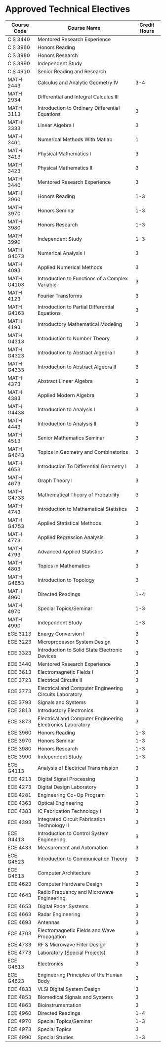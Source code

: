 # Approved Technical Electives 

| Course Code | Course Name                                       | Credit Hours |
|------------|---------------------------------------------------|--------------|
| C S 3440   | Mentored Research Experience                       |              |
| C S 3960   | Honors Reading                                    |              |
| C S 3980   | Honors Research                                   |              |
| C S 3990   | Independent Study                                 |              |
| C S 4910   | Senior Reading and Research                       |              |
| MATH 2443  | Calculus and Analytic Geometry IV                 | 3-4          |
| MATH 2934  | Differential and Integral Calculus III            |              |
| MATH 3113  | Introduction to Ordinary Differential Equations  | 3            |
| MATH 3333  | Linear Algebra I                                  | 3            |
| MATH 3401  | Numerical Methods With Matlab                     | 1            |
| MATH 3413  | Physical Mathematics I                            | 3            |
| MATH 3423  | Physical Mathematics II                           | 3            |
| MATH 3440  | Mentored Research Experience                       | 3            |
| MATH 3960  | Honors Reading                                    | 1-3          |
| MATH 3970  | Honors Seminar                                    | 1-3          |
| MATH 3980  | Honors Research                                   | 1-3          |
| MATH 3990  | Independent Study                                 | 1-3          |
| MATH G4073 | Numerical Analysis I                              | 3            |
| MATH 4093  | Applied Numerical Methods                         | 3            |
| MATH G4103 | Introduction to Functions of a Complex Variable   | 3            |
| MATH 4123  | Fourier Transforms                                | 3            |
| MATH G4163 | Introduction to Partial Differential Equations    | 3            |
| MATH 4193  | Introductory Mathematical Modeling                | 3            |
| MATH G4313 | Introduction to Number Theory                     | 3            |
| MATH G4323 | Introduction to Abstract Algebra I                | 3            |
| MATH G4333 | Introduction to Abstract Algebra II               | 3            |
| MATH 4373  | Abstract Linear Algebra                           | 3            |
| MATH 4383  | Applied Modern Algebra                            | 3            |
| MATH G4433 | Introduction to Analysis I                        | 3            |
| MATH 4443  | Introduction to Analysis II                       | 3            |
| MATH 4513  | Senior Mathematics Seminar                        | 3            |
| MATH G4643 | Topics in Geometry and Combinatorics              | 3            |
| MATH 4653  | Introduction To Differential Geometry I           | 3            |
| MATH 4673  | Graph Theory I                                    | 3            |
| MATH G4733 | Mathematical Theory of Probability                 | 3            |
| MATH 4743  | Introduction to Mathematical Statistics            | 3            |
| MATH G4753 | Applied Statistical Methods                       | 3            |
| MATH 4773  | Applied Regression Analysis                       | 3            |
| MATH 4793  | Advanced Applied Statistics                        | 3            |
| MATH 4803  | Topics in Mathematics                             | 3            |
| MATH G4853 | Introduction to Topology                          | 3            |
| MATH 4960  | Directed Readings                                 | 1-4          |
| MATH 4970  | Special Topics/Seminar                            | 1-3          |
| MATH 4990  | Independent Study                                 | 1-3          |
| ECE 3113   | Energy Conversion I                        | 3            |
| ECE 3223   | Microprocessor System Design               | 3            |
| ECE 3323   | Introduction to Solid State Electronic Devices | 3            |
| ECE 3440   | Mentored Research Experience                | 3            |
| ECE 3613   | Electromagnetic Fields I                   | 3            |
| ECE 3723   | Electrical Circuits II                      | 3            |
| ECE 3773   | Electrical and Computer Engineering Circuits Laboratory | 3            |
| ECE 3793   | Signals and Systems                        | 3            |
| ECE 3813   | Introductory Electronics                    | 3            |
| ECE 3873   | Electrical and Computer Engineering Electronics Laboratory | 3            |
| ECE 3960   | Honors Reading                             | 1-3          |
| ECE 3970   | Honors Seminar                             | 1-3          |
| ECE 3980   | Honors Research                            | 1-3          |
| ECE 3990   | Independent Study                          | 1-3          |
| ECE G4113  | Analysis of Electrical Transmission         | 3            |
| ECE 4213   | Digital Signal Processing                   | 3            |
| ECE 4273   | Digital Design Laboratory                  | 3            |
| ECE 4281   | Engineering Co-Op Program                  | 1            |
| ECE 4363   | Optical Engineering                        | 3            |
| ECE 4383   | IC Fabrication Technology I                | 3            |
| ECE 4393   | Integrated Circuit Fabrication Technology II | 3            |
| ECE G4413  | Introduction to Control System Engineering | 3            |
| ECE 4433   | Measurement and Automation                  | 3            |
| ECE G4523  | Introduction to Communication Theory        | 3            |
| ECE G4613  | Computer Architecture                        | 3            |
| ECE 4623   | Computer Hardware Design                    | 3            |
| ECE 4643   | Radio Frequency and Microwave Engineering   | 3            |
| ECE 4653   | Digital Radar Systems                       | 3            |
| ECE 4663   | Radar Engineering                            | 3            |
| ECE 4693   | Antennas                                     | 3            |
| ECE 4703   | Electromagnetic Fields and Wave Propagation | 3            |
| ECE 4733   | RF & Microwave Filter Design                 | 3            |
| ECE 4773   | Laboratory (Special Projects)                | 3            |
| ECE G4813  | Electronics                                  | 3            |
| ECE G4823  | Engineering Principles of the Human Body    | 3            |
| ECE 4833   | VLSI Digital System Design                   | 3            |
| ECE 4853   | Biomedical Signals and Systems               | 3            |
| ECE 4863   | Bioinstrumentation                            | 3            |
| ECE 4960   | Directed Readings                            | 1-4          |
| ECE 4970   | Special Topics/Seminar                       | 1-3          |
| ECE 4973   | Special Topics                               | 3            |
| ECE 4990   | Special Studies                              | 1-3          |